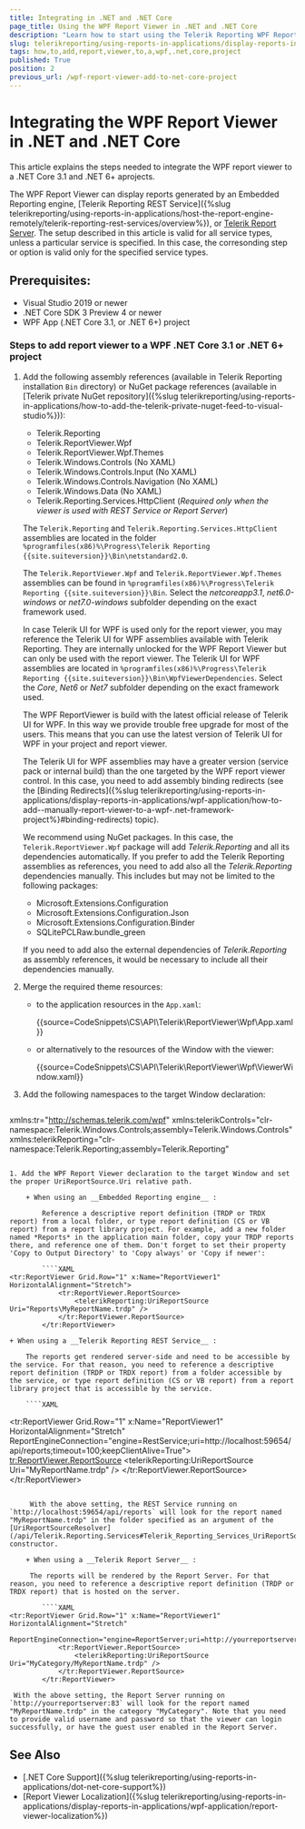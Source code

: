 ```yaml
---
title: Integrating in .NET and .NET Core
page_title: Using the WPF Report Viewer in .NET and .NET Core
description: "Learn how to start using the Telerik Reporting WPF Report Viewer in .NET and .NET Core applications with this tutorial."
slug: telerikreporting/using-reports-in-applications/display-reports-in-applications/wpf-application/how-to-add-report-viewer-to-a-wpf-.net-core-project
tags: how,to,add,report,viewer,to,a,wpf,.net,core,project
published: True
position: 2
previous_url: /wpf-report-viewer-add-to-net-core-project
---
```


# Integrating the WPF Report Viewer in .NET and .NET Core

This article explains the steps needed to integrate the WPF report viewer to a .NET Core 3.1 and .NET 6+ aprojects.

The WPF Report Viewer can display reports generated by an Embedded Reporting engine, [Telerik Reporting REST Service]({%slug telerikreporting/using-reports-in-applications/host-the-report-engine-remotely/telerik-reporting-rest-services/overview%}), or [Telerik Report Server](https://docs.telerik.com/report-server/introduction). The setup described in this article is valid for all service types, unless a particular service is specified. In this case, the corresonding step or option is valid only for the specified service types.

## Prerequisites:

* Visual Studio 2019 or newer
* .NET Core SDK 3 Preview 4 or newer
* WPF App (.NET Core 3.1, or .NET 6+) project

### Steps to add report viewer to a WPF .NET Core 3.1 or .NET 6+ project

1. Add the following assembly references (available in Telerik Reporting installation `Bin` directory) or NuGet package references (available in [Telerik private NuGet repository]({%slug telerikreporting/using-reports-in-applications/how-to-add-the-telerik-private-nuget-feed-to-visual-studio%})):

	+ Telerik.Reporting
	+ Telerik.ReportViewer.Wpf
	+ Telerik.ReportViewer.Wpf.Themes
	+ Telerik.Windows.Controls (No XAML)
	+ Telerik.Windows.Controls.Input (No XAML)
	+ Telerik.Windows.Controls.Navigation (No XAML)
	+ Telerik.Windows.Data (No XAML)
	+ Telerik.Reporting.Services.HttpClient (*Required only when the viewer is used with REST Service or Report Server*)

	The `Telerik.Reporting` and `Telerik.Reporting.Services.HttpClient` assemblies are located in the folder `%programfiles(x86)%\Progress\Telerik Reporting {{site.suiteversion}}\Bin\netstandard2.0`.

	The `Telerik.ReportViewer.Wpf` and `Telerik.ReportViewer.Wpf.Themes` assemblies can be found in `%programfiles(x86)%\Progress\Telerik Reporting {{site.suiteversion}}\Bin`. Select the *netcoreapp3.1*, *net6.0-windows* or *net7.0-windows* subfolder depending on the exact framework used.

	In case Telerik UI for WPF is used only for the report viewer, you may reference the Telerik UI for WPF assemblies available with Telerik Reporting. They are internally unlocked for the WPF Report Viewer but can only be used with the report viewer. The Telerik UI for WPF assemblies are located in `%programfiles(x86)%\Progress\Telerik Reporting {{site.suiteversion}}\Bin\WpfViewerDependencies`. Select the *Core*, *Net6* or *Net7* subfolder depending on the exact framework used.

	The WPF ReportViewer is build with the latest official release of Telerik UI for WPF. In this way we provide trouble free upgrade for most of the users. This means that you can use the latest version of Telerik UI for WPF in your project and report viewer.

	The Telerik UI for WPF assemblies may have a greater version (service pack or internal build) than the one targeted by the WPF report viewer control. In this case, you need to add assembly binding redirects (see the [Binding Redirects]({%slug telerikreporting/using-reports-in-applications/display-reports-in-applications/wpf-application/how-to-add--manually-report-viewer-to-a-wpf-.net-framework-project%}#binding-redirects) topic).

	We recommend using NuGet packages. In this case, the `Telerik.ReportViewer.Wpf` package will add *Telerik.Reporting* and all its dependencies automatically. If you prefer to add the Telerik Reporting assemblies as references, you need to add also all the *Telerik.Reporting* dependencies manually. This includes but may not be limited to the following packages:

	+ Microsoft.Extensions.Configuration
	+ Microsoft.Extensions.Configuration.Json
	+ Microsoft.Extensions.Configuration.Binder
	+ SQLitePCLRaw.bundle_green

	If you need to add also the external dependencies of *Telerik.Reporting* as assembly references, it would be necessary to include all their dependencies manually.

1. Merge the required theme resources:

	+ to the application resources in the `App.xaml`:

		{{source=CodeSnippets\CS\API\Telerik\ReportViewer\Wpf\App.xaml}}

	+ or alternatively to the resources of the Window with the viewer:

		{{source=CodeSnippets\CS\API\Telerik\ReportViewer\Wpf\ViewerWindow.xaml}}

1. Add the following namespaces to the target Window declaration:

	````XAML
xmlns:tr="http://schemas.telerik.com/wpf"
	xmlns:telerikControls="clr-namespace:Telerik.Windows.Controls;assembly=Telerik.Windows.Controls"
	xmlns:telerikReporting="clr-namespace:Telerik.Reporting;assembly=Telerik.Reporting"
````

1. Add the WPF Report Viewer declaration to the target Window and set the proper UriReportSource.Uri relative path.

	+ When using an __Embedded Reporting engine__ :

		Reference a descriptive report definition (TRDP or TRDX report) from a local folder, or type report definition (CS or VB report) from a report library project. For example, add a new folder named *Reports* in the application main folder, copy your TRDP reports there, and reference one of them. Don't forget to set their property 'Copy to Output Directory' to 'Copy always' or 'Copy if newer':

		````XAML
<tr:ReportViewer Grid.Row="1" x:Name="ReportViewer1" HorizontalAlignment="Stretch">
			<tr:ReportViewer.ReportSource>
				<telerikReporting:UriReportSource Uri="Reports\MyReportName.trdp" />
			</tr:ReportViewer.ReportSource>
		</tr:ReportViewer>
````

	+ When using a __Telerik Reporting REST Service__ :

		The reports get rendered server-side and need to be accessible by the service. For that reason, you need to reference a descriptive report definition (TRDP or TRDX report) from a folder accessible by the service, or type report definition (CS or VB report) from a report library project that is accessible by the service.

		````XAML
<tr:ReportViewer Grid.Row="1" x:Name="ReportViewer1" HorizontalAlignment="Stretch"
						ReportEngineConnection="engine=RestService;uri=http://localhost:59654/api/reports;timeout=100;keepClientAlive=True">
			<tr:ReportViewer.ReportSource>
				<telerikReporting:UriReportSource Uri="MyReportName.trdp" />
			</tr:ReportViewer.ReportSource>
		</tr:ReportViewer>
````

	 With the above setting, the REST Service running on `http://localhost:59654/api/reports` will look for the report named "MyReportName.trdp" in the folder specified as an argument of the [UriReportSourceResolver](/api/Telerik.Reporting.Services#Telerik_Reporting_Services_UriReportSourceResolver_System_String_) constructor.

	+ When using a __Telerik Report Server__ :

	 The reports will be rendered by the Report Server. For that reason, you need to reference a descriptive report definition (TRDP or TRDX report) that is hosted on the server.

		````XAML
<tr:ReportViewer Grid.Row="1" x:Name="ReportViewer1" HorizontalAlignment="Stretch"
						 ReportEngineConnection="engine=ReportServer;uri=http://yourreportserver:83/;username=yourusername;password=yourpassword">
			<tr:ReportViewer.ReportSource>
				<telerikReporting:UriReportSource Uri="MyCategory/MyReportName.trdp" />
			</tr:ReportViewer.ReportSource>
		</tr:ReportViewer>
````

	 With the above setting, the Report Server running on `http://yourreportserver:83` will look for the report named "MyReportName.trdp" in the category "MyCategory". Note that you need to provide valid username and password so that the viewer can login successfully, or have the guest user enabled in the Report Server.

## See Also

* [.NET Core Support]({%slug telerikreporting/using-reports-in-applications/dot-net-core-support%})
* [Report Viewer Localization]({%slug telerikreporting/using-reports-in-applications/display-reports-in-applications/wpf-application/report-viewer-localization%})
